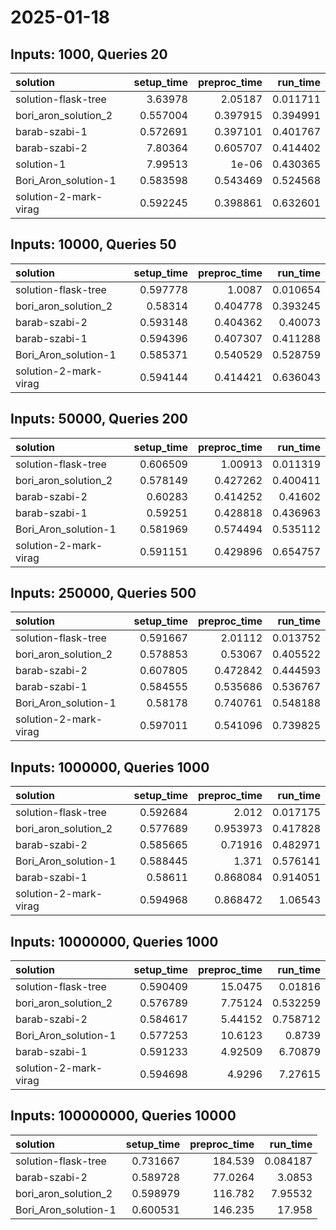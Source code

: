 # 2025-01-18

## Inputs: 1000, Queries 20

| solution              |   setup_time |   preproc_time |   run_time |
|:----------------------|-------------:|---------------:|-----------:|
| solution-flask-tree   |     3.63978  |       2.05187  |   0.011711 |
| bori_aron_solution_2  |     0.557004 |       0.397915 |   0.394991 |
| barab-szabi-1         |     0.572691 |       0.397101 |   0.401767 |
| barab-szabi-2         |     7.80364  |       0.605707 |   0.414402 |
| solution-1            |     7.99513  |       1e-06    |   0.430365 |
| Bori_Aron_solution-1  |     0.583598 |       0.543469 |   0.524568 |
| solution-2-mark-virag |     0.592245 |       0.398861 |   0.632601 |

## Inputs: 10000, Queries 50

| solution              |   setup_time |   preproc_time |   run_time |
|:----------------------|-------------:|---------------:|-----------:|
| solution-flask-tree   |     0.597778 |       1.0087   |   0.010654 |
| bori_aron_solution_2  |     0.58314  |       0.404778 |   0.393245 |
| barab-szabi-2         |     0.593148 |       0.404362 |   0.40073  |
| barab-szabi-1         |     0.594396 |       0.407307 |   0.411288 |
| Bori_Aron_solution-1  |     0.585371 |       0.540529 |   0.528759 |
| solution-2-mark-virag |     0.594144 |       0.414421 |   0.636043 |

## Inputs: 50000, Queries 200

| solution              |   setup_time |   preproc_time |   run_time |
|:----------------------|-------------:|---------------:|-----------:|
| solution-flask-tree   |     0.606509 |       1.00913  |   0.011319 |
| bori_aron_solution_2  |     0.578149 |       0.427262 |   0.400411 |
| barab-szabi-2         |     0.60283  |       0.414252 |   0.41602  |
| barab-szabi-1         |     0.59251  |       0.428818 |   0.436963 |
| Bori_Aron_solution-1  |     0.581969 |       0.574494 |   0.535112 |
| solution-2-mark-virag |     0.591151 |       0.429896 |   0.654757 |

## Inputs: 250000, Queries 500

| solution              |   setup_time |   preproc_time |   run_time |
|:----------------------|-------------:|---------------:|-----------:|
| solution-flask-tree   |     0.591667 |       2.01112  |   0.013752 |
| bori_aron_solution_2  |     0.578853 |       0.53067  |   0.405522 |
| barab-szabi-2         |     0.607805 |       0.472842 |   0.444593 |
| barab-szabi-1         |     0.584555 |       0.535686 |   0.536767 |
| Bori_Aron_solution-1  |     0.58178  |       0.740761 |   0.548188 |
| solution-2-mark-virag |     0.597011 |       0.541096 |   0.739825 |

## Inputs: 1000000, Queries 1000

| solution              |   setup_time |   preproc_time |   run_time |
|:----------------------|-------------:|---------------:|-----------:|
| solution-flask-tree   |     0.592684 |       2.012    |   0.017175 |
| bori_aron_solution_2  |     0.577689 |       0.953973 |   0.417828 |
| barab-szabi-2         |     0.585665 |       0.71916  |   0.482971 |
| Bori_Aron_solution-1  |     0.588445 |       1.371    |   0.576141 |
| barab-szabi-1         |     0.58611  |       0.868084 |   0.914051 |
| solution-2-mark-virag |     0.594968 |       0.868472 |   1.06543  |

## Inputs: 10000000, Queries 1000

| solution              |   setup_time |   preproc_time |   run_time |
|:----------------------|-------------:|---------------:|-----------:|
| solution-flask-tree   |     0.590409 |       15.0475  |   0.01816  |
| bori_aron_solution_2  |     0.576789 |        7.75124 |   0.532259 |
| barab-szabi-2         |     0.584617 |        5.44152 |   0.758712 |
| Bori_Aron_solution-1  |     0.577253 |       10.6123  |   0.8739   |
| barab-szabi-1         |     0.591233 |        4.92509 |   6.70879  |
| solution-2-mark-virag |     0.594698 |        4.9296  |   7.27615  |

## Inputs: 100000000, Queries 10000

| solution             |   setup_time |   preproc_time |   run_time |
|:---------------------|-------------:|---------------:|-----------:|
| solution-flask-tree  |     0.731667 |       184.539  |   0.084187 |
| barab-szabi-2        |     0.589728 |        77.0264 |   3.0853   |
| bori_aron_solution_2 |     0.598979 |       116.782  |   7.95532  |
| Bori_Aron_solution-1 |     0.600531 |       146.235  |  17.958    |